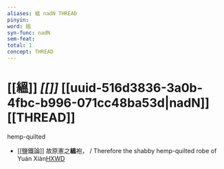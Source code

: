 ```yaml
---
aliases: 縕 nadN THREAD
pinyin: 
word: 縕
syn-func: nadN
sem-feat: 
total: 1
concept: THREAD 
---
```

# [[縕]] *[[]]*  [[uuid-516d3836-3a0b-4fbc-b996-071cc48ba53d|nadN]] [[THREAD]]
hemp-quilted
 - [[鹽鐵論]] 故原憲之**縕**袍， / Therefore the shabby hemp-quilted robe of Yuán Xiàn[HXWD](https://hxwd.org/textview.html?location=KR3a0006_tls_004-14a.25)